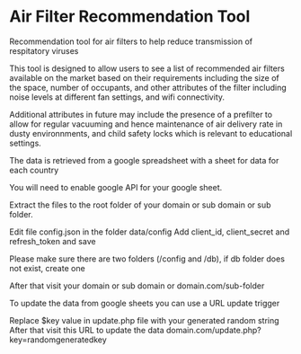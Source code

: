 # Air Filter Recommendation Tool
Recommendation tool for air filters to help reduce transmission of respitatory viruses

This tool is designed to allow users to see a list of recommended air filters available on the market based on their requirements including the size of the space, number of occupants, and other attributes of the filter including noise levels at different fan settings, and wifi connectivity.  

Additional attributes in future may include the presence of a prefilter to allow for regular vacuuming and hence maintenance of air delivery rate in dusty environnments, and child safety locks which is relevant to educational settings.

The data is retrieved from a google spreadsheet with a sheet for data for each country 

You will need to enable google API for your google sheet.

Extract the files to the root folder of your domain or sub domain or sub folder.

Edit file config.json in the folder data/config
Add client_id, client_secret and refresh_token and save

Please make sure there are two folders (/config and /db), if db folder does not exist, create one

After that visit your domain or sub domain or domain.com/sub-folder

To update the data from google sheets you can use a URL update trigger

Replace $key value in update.php file with your generated random string
After that visit this URL to update the data domain.com/update.php?key=randomgeneratedkey
